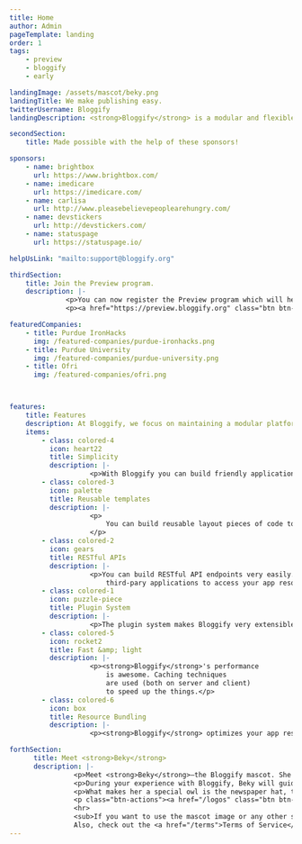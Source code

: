 ```yaml
---
title: Home
author: Admin
pageTemplate: landing
order: 1
tags:
    - preview
    - bloggify
    - early

landingImage: /assets/mascot/beky.png
landingTitle: We make publishing easy.
twitterUsername: Bloggify
landingDescription: <strong>Bloggify</strong> is a modular and flexible platform for publishing your stuff on the internet.

secondSection:
    title: Made possible with the help of these sponsors!

sponsors:
    - name: brightbox
      url: https://www.brightbox.com/
    - name: imedicare
      url: https://imedicare.com/
    - name: carlisa
      url: http://www.pleasebelievepeoplearehungry.com/
    - name: devstickers
      url: http://devstickers.com/
    - name: statuspage
      url: https://statuspage.io/

helpUsLink: "mailto:support@bloggify.org"

thirdSection:
    title: Join the Preview program.
    description: |-
              <p>You can now register the Preview program which will help you to stay tuned with the latest news. Also, you may get an invitation to the alpha stage.</p>
              <p><a href="https://preview.bloggify.org" class="btn btn-outline">Join Now</a></p>

featuredCompanies:
    - title: Purdue IronHacks
      img: /featured-companies/purdue-ironhacks.png
    - title: Purdue University
      img: /featured-companies/purdue-university.png
    - title: Ofri
      img: /featured-companies/ofri.png



features:
    title: Features
    description: At Bloggify, we focus on maintaining a modular platform which is simple to use and still extensible, keeping the core minimal.
    items:
        - class: colored-4
          icon: heart22
          title: Simplicity
          description: |-
                    <p>With Bloggify you can build friendly applications for humans, robots and aliens.</p>
        - class: colored-3
          icon: palette
          title: Reusable templates
          description: |-
                    <p>
                        You can build reusable layout pieces of code to be used for multiple apps. For instance, you can change the way how a blog app looks like, just by switching the template.
                    </p>
        - class: colored-2
          icon: gears
          title: RESTful APIs
          description: |-
                    <p>You can build RESTful API endpoints very easily. Using them, other developers can create
                        third-pary applications to access your app resources.</p>
        - class: colored-1
          icon: puzzle-piece
          title: Plugin System
          description: |-
                    <p>The plugin system makes Bloggify very extensible allowing you to add more custom features and change the core functionality.</p>
        - class: colored-5
          icon: rocket2
          title: Fast &amp; light
          description: |-
                    <p><strong>Bloggify</strong>'s performance
                        is awesome. Caching techniques
                        are used (both on server and client)
                        to speed up the things.</p>
        - class: colored-6
          icon: box
          title: Resource Bundling
          description: |-
                    <p><strong>Bloggify</strong> optimizes your app resources for production, making your website very fast.</p>

forthSection:
      title: Meet <strong>Beky</strong>
      description: |-
                <p>Meet <strong>Beky</strong>—the Bloggify mascot. She is smart, fast, agile and cute.</p>
                <p>During your experience with Bloggify, Beky will guide and help you.</p>
                <p>What makes her a special owl is the newspaper hat, the notebook and the pen. That's giving her publishing super-powers.</p>
                <p class="btn-actions"><a href="/logos" class="btn btn-success"><i class="icon-"></i> Learn more</a></p>
                <hr>
                <sub>If you want to use the mascot image or any other similar resources (e.g. logos), please follow the <a href="/logos#logos">Bloggify logos and usage</a>.<br>
                Also, check out the <a href="/terms">Terms of Service</a> and <a href="/privacy">Privacy Policy</a>.</sub>
---
```


